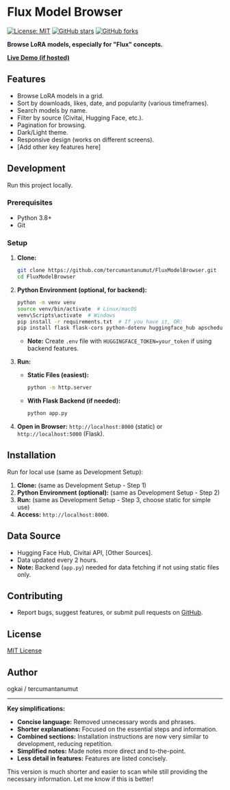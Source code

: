 # Flux Model Browser

[![License: MIT](https://img.shields.io/badge/License-MIT-yellow.svg)](https://opensource.org/licenses/MIT)
[![GitHub stars](https://img.shields.io/github/stars/tercumantanumut/FluxModelBrowser?style=social)](https://github.com/tercumantanumut/FluxModelBrowser)
[![GitHub forks](https://img.shields.io/github/forks/tercumantanumut/FluxModelBrowser?style=social)](https://github.com/tercumantanumut/FluxModelBrowser)

**Browse LoRA models, especially for "Flux" concepts.**

[**Live Demo (if hosted)**]([https://loraspage.vercel.app/])

## Features

*   Browse LoRA models in a grid.
*   Sort by downloads, likes, date, and popularity (various timeframes).
*   Search models by name.
*   Filter by source (Civitai, Hugging Face, etc.).
*   Pagination for browsing.
*   Dark/Light theme.
*   Responsive design (works on different screens).
*   [Add other key features here]

## Development

Run this project locally.

### Prerequisites

*   Python 3.8+
*   Git

### Setup

1.  **Clone:**
    ```bash
    git clone https://github.com/tercumantanumut/FluxModelBrowser.git
    cd FluxModelBrowser
    ```
2.  **Python Environment (optional, for backend):**
    ```bash
    python -m venv venv
    source venv/bin/activate  # Linux/macOS
    venv\Scripts\activate  # Windows
    pip install -r requirements.txt  # If you have it, OR:
    pip install flask flask-cors python-dotenv huggingface_hub apscheduler requests
    ```
    *   **Note:** Create `.env` file with `HUGGINGFACE_TOKEN=your_token` if using backend features.

3.  **Run:**
    *   **Static Files (easiest):**
        ```bash
        python -m http.server
        ```
    *   **With Flask Backend (if needed):**
        ```bash
        python app.py
        ```

4.  **Open in Browser:** `http://localhost:8000` (static) or `http://localhost:5000` (Flask).

## Installation

Run for local use (same as Development Setup):

1.  **Clone:** (same as Development Setup - Step 1)
2.  **Python Environment (optional):** (same as Development Setup - Step 2)
3.  **Run:** (same as Development Setup - Step 3, choose static for simple use)
4.  **Access:** `http://localhost:8000`.

## Data Source

*   Hugging Face Hub, Civitai API, [Other Sources].
*   Data updated every 2 hours.
*   **Note:** Backend (`app.py`) needed for data fetching if not using static files only.

## Contributing

*   Report bugs, suggest features, or submit pull requests on [GitHub](https://github.com/tercumantanumut/FluxModelBrowser/issues).

## License

[MIT License](LICENSE)

## Author

ogkai / tercumantanumut

---

**Key simplifications:**

*   **Concise language:**  Removed unnecessary words and phrases.
*   **Shorter explanations:** Focused on the essential steps and information.
*   **Combined sections:**  Installation instructions are now very similar to development, reducing repetition.
*   **Simplified notes:**  Made notes more direct and to-the-point.
*   **Less detail in features:**  Features are listed concisely.

This version is much shorter and easier to scan while still providing the necessary information. Let me know if this is better!
